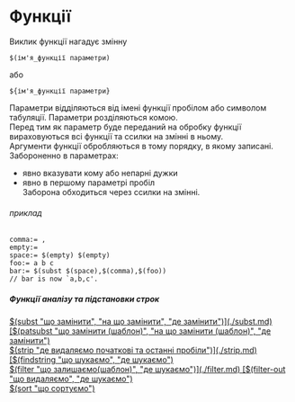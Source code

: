 # Функції

Виклик функції нагадує змінну  

    $(ім'я_функції параметри)   

або   

    ${ім'я_функції параметри}  

Параметри відділяються від імені функції пробілом або символом табуляції. Параметри розділяються комою.  
Перед тим як параметр буде переданий на обробку функції вираховуються всі функції та ссилки на змінні в ньому.  
Аргументи функції обробляються в тому порядку, в якому записані.  
Забороненно в параметрах:  
- явно вказувати кому або непарні дужки  
- явно в першому параметрі пробіл  
Заборона обходиться через ссилки на змінні.  

###### приклад

    comma:= ,  
	empty:=  
	space:= $(empty) $(empty)  
	foo:= a b c  
	bar:= $(subst $(space),$(comma),$(foo))  
	// bar is now `a,b,c'.  

##### Функції аналізу та підстановки строк  

[$(subst "що замінити", "на що замінити", "де замінити")](./subst.md)  
[$(patsubst "що замінити (шаблон)", "на що замінити (шаблон)", "де замінити")](./patsubst.md)  
[$(strip "де видаляємо початкові та останні пробіли")](./strip.md)  
[$(findstring "що шукаємо", "де шукаємо")](./findstring.md)   
[$(filter "що залишаємо(шаблон)", "де шукаємо")](./filter.md)  
[$(filter-out "що видаляємо", "де шукаємо")](./filter-out.md)   
[$(sort "що сортуємо")](./sort.md)  

